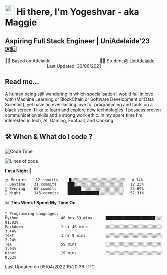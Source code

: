 <h1><img src="https://emojis.slackmojis.com/emojis/images/1531849430/4246/blob-sunglasses.gif?1531849430" width="30"/> Hi there, I'm Yogeshvar - aka Maggie</h1>

## Aspiring Full Stack Engineer | UniAdelaide'23 🇦🇺  
🏂🏻  Based on Adelaide &nbsp;&nbsp;&nbsp;&nbsp;&nbsp;&nbsp;&nbsp;&nbsp;&nbsp;&nbsp;&nbsp;&nbsp;&nbsp;&nbsp;&nbsp;&nbsp;&nbsp;&nbsp;&nbsp;&nbsp;&nbsp;&nbsp;&nbsp;&nbsp;&nbsp;&nbsp;&nbsp;&nbsp;&nbsp;&nbsp;&nbsp;&nbsp;&nbsp;&nbsp;&nbsp;&nbsp;&nbsp;&nbsp;&nbsp;👨‍💻 Student @ [UniAdelaide](https://www.adelaide.edu.au)   &nbsp;&nbsp;&nbsp;&nbsp;&nbsp;&nbsp;&nbsp;&nbsp;&nbsp;&nbsp;&nbsp;&nbsp;&nbsp;&nbsp;&nbsp;&nbsp;&nbsp;&nbsp;&nbsp;&nbsp;&nbsp;&nbsp;&nbsp;&nbsp;&nbsp;&nbsp;&nbsp;&nbsp;&nbsp;&nbsp;&nbsp;&nbsp; &nbsp;Last Updated: 30/06/2021

## Read me...

A human being still wandering in which specialisation I would fall in love with (Machine Learning or BlockChain or Software Development or Data Scientist), yet have an ever-lasting love for programming and fonts on a black screen. I like to learn and explore new technologies. I possess proven communication skills and a strong work ethic. In my spare time I'm interested in tech, AI, Gaming, Football, and Cooking.

## 🛠 When & What do I code ?  

<!--START_SECTION:waka-->
![Code Time](http://img.shields.io/badge/Code%20Time-1%2C368%20hrs%202%20mins-blue)

![Lines of code](https://img.shields.io/badge/From%20Hello%20World%20I%27ve%20Written-568%20Thousand%20lines%20of%20code-blue)

**I'm a Night 🦉** 

```text
🌞 Morning    12 commits     █░░░░░░░░░░░░░░░░░░░░░░░░   4.74% 
🌆 Daytime    31 commits     ███░░░░░░░░░░░░░░░░░░░░░░   12.25% 
🌃 Evening    65 commits     ██████░░░░░░░░░░░░░░░░░░░   25.69% 
🌙 Night      145 commits    ██████████████░░░░░░░░░░░   57.31%

```


📊 **This Week I Spent My Time On** 

```text
💬 Programming Languages: 
Python                   46 hrs 53 mins      ██████████████████████░░░   91.02% 
Markdown                 1 hr 46 mins        ░░░░░░░░░░░░░░░░░░░░░░░░░   3.44% 
Text                     1 hr 9 mins         ░░░░░░░░░░░░░░░░░░░░░░░░░   2.24% 
TeX                      59 mins             ░░░░░░░░░░░░░░░░░░░░░░░░░   1.94% 
Other                    19 mins             ░░░░░░░░░░░░░░░░░░░░░░░░░   0.62%

```


 Last Updated on 05/04/2022 19:20:36 UTC
<!--END_SECTION:waka-->

